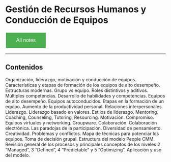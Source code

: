# Gestión de Recursos Humanos y Conducción de Equipos

<style>
  .back-button {
    background-color: #4CAF50; /* Green */
    border: none;
    color: white;
    padding: 15px 32px;
    text-align: center;
    text-decoration: none;
    display: inline-block;
    font-size: 16px;
    margin: 4px 2px;
    cursor: pointer;
  }
</style>

<button class="back-button" onclick="window.location.href='https://matiaspakua.github.io/tech.notes.io'">All notes</button>

--- 

## Contenidos

Organización, liderazgo, motivación y conducción de equipos. Características y etapas de formación de los equipos de alto desempeño. Estructuras modernas. Grupo vs equipo. Roles distintivos y aditivos. Múltiples competencias. Desarrollo de habilidades y competencias. Equipos de alto desempeño. Equipos autoconducidos. Etapas en la formación de un equipo. Aumento de la productividad personal. Relaciones interpersonales. Liderazgo. Liderazgo basado en valores. Estilos de liderazgo. Mentoring. Coaching, Counseling, Tutoring, Resourcing. Motivación. Compromiso. Equipos virtuales y networking. Groupware. Colaboración. Colaboración electrónica. Las paradojas de la participación. Diversidad de pensamiento. Creatividad. Problemas y conflictos. Mapa de técnicas para potenciar los equipos. Toma de decisión grupal. Estructura del modelo People CMM. Revisión general de los procesos y principales conceptos de los niveles 2 “Managed”, 3 “Defined”, 4 “Predictable” y 5 “Optimizing”. Aplicación y uso del modelo.